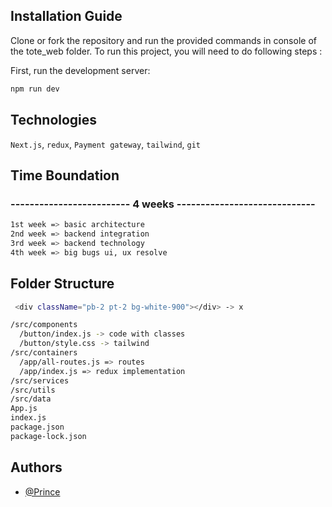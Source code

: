 ## Installation Guide

Clone or fork the repository and run the provided commands in console of the tote_web folder. To run this project, you will need to do following steps :

First, run the development server:

```bash
npm run dev
```

## Technologies

`Next.js`, `redux`, `Payment gateway`, `tailwind`, `git`

## Time Boundation

### ------------------------- 4 weeks -----------------------------

```bash
1st week => basic architecture
2nd week => backend integration
3rd week => backend technology
4th week => big bugs ui, ux resolve
```

## Folder Structure 

```bash
 <div className="pb-2 pt-2 bg-white-900"></div> -> x

/src/components
  /button/index.js -> code with classes
  /button/style.css -> tailwind
/src/containers
  /app/all-routes.js => routes
  /app/index.js => redux implementation
/src/services
/src/utils
/src/data
App.js
index.js
package.json
package-lock.json
```

## Authors

- [@Prince](https://github.com/PrinceBaghel258025)